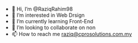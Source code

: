 - 👋 Hi, I’m @RaziqRahim98
- 👀 I’m interested in Web Drsign
- 🌱 I’m currently learning Front-End
- 💞️ I’m looking to collaborate on non
- 📫 How to reach me raziq@cprosolutions.com.my

<!---
RaziqRahim98/RaziqRahim98 is a ✨ special ✨ repository because its `README.md` (this file) appears on your GitHub profile.
You can click the Preview link to take a look at your changes.
--->

